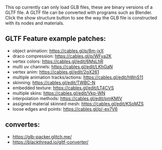This op currently can only load GLB files, these are binary versions of a GLTF file.
A GLTF file can be converted with programs such as Blender.
Click the show structure button to see the way the GLB file is constructed with its nodes and materials.


## GLTF Feature example patches:

- object animation: https://cables.gl/p/8m-jxX
- draco compression: https://cables.gl/p/WFva2K
- vertex colors: https://cables.gl/edit/6MsLhR
- multi uv channels: https://cables.gl/edit/LKhGaN
- vertex anim: https://cables.gl/edit/2gX261
- multiple animation tracks/actions: https://cables.gl/edit/hWnS11
- skinning: https://cables.gl/edit/TWBC-N
- embedded texture: https://cables.gl/edit/LT4CVS
- multiple skins: https://cables.gl/edit/Vkp-WN
- interpolation methods: https://cables.gl/edit/pmKMIV
- assigned material skinned mesh: https://cables.gl/edit/KSoMZS
- loose edges and points: https://cables.gl/p/-ev7V6


## convertes:
- https://glb-packer.glitch.me/
- https://blackthread.io/gltf-converter/